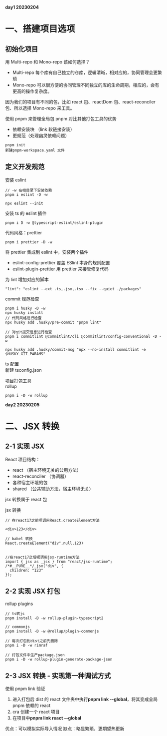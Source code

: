 **day1 20230204**

# 一、搭建项目选项

## 初始化项目

用 Multi-repo 和 Mono-repo 该如何选择？

- Multi-repo 每个库有自己独立的仓库，逻辑清晰，相对应的，协同管理会更繁琐
- Mono-repo 可以很方便的协同管理不同独立的库的生命周期，相应的，会有更高的操作复杂度。

因为我们的项目有不同的包，比如 react 包、reactDom 包、react-reconciler 包、所以选择 Mono-repo 来工具。

使用 pnpm 来管理全局包
pnpm 对比其他打包工具的优势

- 依赖安装块 （link 软链接安装）
- 更规范（处理幽灵依赖问题）

```
pnpm init
新建pnpm-workspace.yaml 文件
```

## 定义开发规范

安装 eslint

```
// -w 在根目录下安装依赖
pnpm i eslint -D -w
```

```
npx eslint --init
```

安装 ts 的 eslint 插件

```
pnpm i D -w @typescript-eslint/eslint-plugin
```

代码风格：prettier

```
pnpm i prettier -D -w
```

将 prettier 集成到 eslint 中，安装两个插件

- eslint-config-prettier 覆盖 ESlint 本身的规则配置
- eslint-plugin-prettier 用 prettier 来接管修复代码

为 lint 增加对应的脚本

```
"lint": "eslint --ext .ts,.jsx,.tsx --fix --quiet ./packages"
```

commit 规范检查

```
pnpm i husky -D -w
npx husky install
// 代码风格进行检查
npx husky add .husky/pre-commit "pnpm lint"
```

```
// 对git提交信息进行检查
pnpm i commitlint @commitlint/cli @commitlint/config-conventional -D -w

npx husky add .husky/commit-msg "npx --no-install commitlint -e $HUSKY_GIT_PARAMS"
```

ts 配置  
新建 tsconfig.json

项目打包工具  
rollup

```
pnpm i -D -w rollup
```

**day2 20230205**

# 二、JSX 转换

## 2-1 实现 JSX

React 项目结构：

- react （宿主环境无关的公用方法）
- react-reconciler （协调器）
- 各种宿主环境的包
- shared （公共辅助方法，宿主环境无关）

jsx 转换属于 react 包

jsx 转换

```
// 在react17之前呢调用React.createElement方法

<div>123</div>

// babel 转换
React.createElement("div",null,123)


```

```
//在react17之后呢调用jsx-runtime方法
import { jsx as _jsx } from "react/jsx-runtime";
/*#__PURE__*/_jsx("div", {
  children: "123"
});

```

## 2-2 实现 JSX 打包

rollup plugins

```
// ts转js
pnpm install -D -w rollup-plugin-typescript2

// commonjs
pnpm install -D -w @rollup/plugin-commonjs
```

```
// 每次打包到dist之前先删除
pnpm i -D -w rimraf
```

```
// 打包文件中生产package.json
pnpm i -D -w rollup-plugin-generate-package-json
```

## 2-3 JSX 转换 - 实现第一种调试方式

使用 pnpm link 验证

1. 进入打包后 dist 的 react 文件夹中执行**pnpm link --global**，将其变成全局 pnpm 依赖的 react
2. cra 创建一个 react 项目
3. 在项目中**pnpm link react --global**

优点：可以模拟实际导入情况
缺点：略显繁琐，更期望热更新

